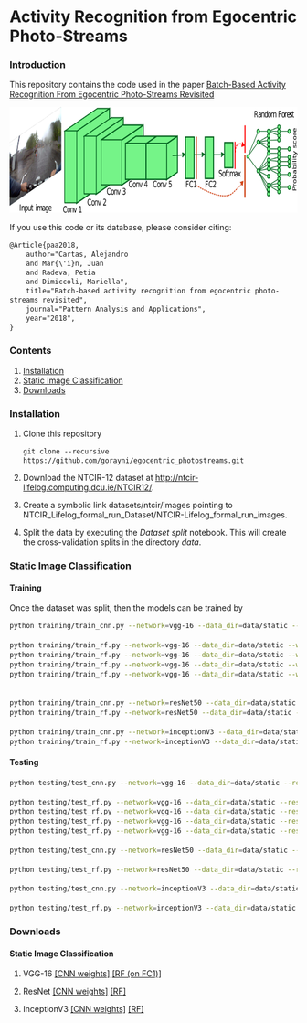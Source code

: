 # Activity Recognition from Egocentric Photo-Streams

### Introduction

This repository contains the code used in the paper [Batch-Based Activity Recognition From Egocentric Photo-Streams Revisited](https://link.springer.com/article/10.1007%2Fs10044-018-0708-1)

<center><img src="cnn+rf.png" height="185"></img></center>

If you use this code or its database, please consider citing:

	@Article{paa2018,
		author="Cartas, Alejandro
		and Mar{\'i}n, Juan
		and Radeva, Petia
		and Dimiccoli, Mariella",
		title="Batch-based activity recognition from egocentric photo-streams revisited",
		journal="Pattern Analysis and Applications",
		year="2018",
	}
### Contents
1. [Installation](#installation)
2. [Static Image Classification](#static)
3. [Downloads](#downloads)

### Installation

1. Clone this repository
  	```Shell
  	git clone --recursive https://github.com/gorayni/egocentric_photostreams.git

2. Download the NTCIR-12 dataset at http://ntcir-lifelog.computing.dcu.ie/NTCIR12/.

3. Create a symbolic link datasets/ntcir/images pointing to NTCIR_Lifelog_formal_run_Dataset/NTCIR-Lifelog_formal_run_images.

4. Split the data by executing the *Dataset split* notebook. This will create the cross-validation splits in the directory *data*.

### Static Image Classification

#### Training

Once the dataset was split, then the models can be trained by

```bash
python training/train_cnn.py --network=vgg-16 --data_dir=data/static --weights_dir=weights/vgg-16

python training/train_rf.py --network=vgg-16 --data_dir=data/static --weights_dir=weights/vgg-16 -l 'predictions' 'fc1' 
python training/train_rf.py --network=vgg-16 --data_dir=data/static --weights_dir=weights/vgg-16 -l 'fc1'
python training/train_rf.py --network=vgg-16 --data_dir=data/static --weights_dir=weights/vgg-16 -l 'fc2' 
python training/train_rf.py --network=vgg-16 --data_dir=data/static --weights_dir=weights/vgg-16 -l 'fc1' 'fc2'


python training/train_cnn.py --network=resNet50 --data_dir=data/static --weights_dir=weights/resNet50
python training/train_rf.py --network=resNet50 --data_dir=data/static --weights_dir=weights/resNet50 -l 'flatten_1'

python training/train_cnn.py --network=inceptionV3 --data_dir=data/static --weights_dir=weights/inceptionV3
python training/train_rf.py --network=inceptionV3 --data_dir=data/static --weights_dir=weights/inceptionV3 -l 'global_average_pooling2d_1' 
```

#### Testing

```bash
python testing/test_cnn.py --network=vgg-16 --data_dir=data/static --results_dir=results/vgg-16 --weights_dir=weights/vgg-16 

python testing/test_rf.py --network=vgg-16 --data_dir=data/static --results_dir=results/vgg-16 --weights_dir=weights/vgg-16 --layer 'predictions' 'fc1'
python testing/test_rf.py --network=vgg-16 --data_dir=data/static --results_dir=results/vgg-16 --weights_dir=weights/vgg-16 --layer 'fc1'
python testing/test_rf.py --network=vgg-16 --data_dir=data/static --results_dir=results/vgg-16 --weights_dir=weights/vgg-16 --layer 'fc2'
python testing/test_rf.py --network=vgg-16 --data_dir=data/static --results_dir=results/vgg-16 --weights_dir=weights/vgg-16 --layer 'fc1' 'fc2'

python testing/test_cnn.py --network=resNet50 --data_dir=data/static --results_dir=results/resNet50 --weights_dir=weights/resNet50

python testing/test_rf.py --network=resNet50 --data_dir=data/static --results_dir=results/resNet50 --weights_dir=weights/resNet50 --layer 'flatten_1'

python testing/test_cnn.py --network=inceptionV3 --data_dir=data/static --results_dir=results/inceptionV3 --weights_dir=weights/inceptionV3

python testing/test_rf.py --network=inceptionV3 --data_dir=data/static --results_dir=results/inceptionV3 --weights_dir=weights/inceptionV3 -l 'global_average_pooling2d_1'

```
### Downloads

#### Static Image Classification

1. VGG-16 [[CNN weights]](https://drive.google.com/open?id=1BFivA-sx1WugxfRCuAVgiD7qXccekgSV) [[RF (on FC1)]](https://drive.google.com/open?id=1uCyhFg2LAkCeHjMqJ7sOFy8ljEgjltdi) 

2. ResNet [[CNN weights]](https://drive.google.com/open?id=15wZ2oMj8MDjcLODDs7cdxnYjr7JVp6vA) [[RF]](https://drive.google.com/open?id=1lU1Sz53MTD3xoPwU3-F_z0GT3GvDfP_L) 

3. InceptionV3 [[CNN weights]](https://drive.google.com/open?id=1YOwg39Q6eWklBg17K_B15qfMjL6hAvWt) [[RF]](https://drive.google.com/open?id=1-GVeSnSETMqFrBr1KPSzJoHbJbqDPEVh)
